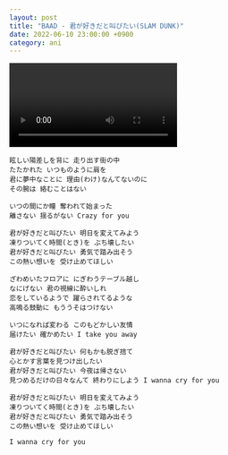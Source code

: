 ```yaml
---
layout: post
title: "BAAD - 君が好きだと叫びたい(SLAM DUNK)"
date: 2022-06-10 23:00:00 +0900
category: ani
---
```


<div class="video-container">
    <video id="player" class="video-js vjs-default-skin vjs-big-play-centered" data-json="/public/json/ani/BAAD - 君が好きだと叫びたい(SLAM DUNK).json"></video>
</div>

```
眩しい陽差しを背に 走り出す街の中
たたかれた いつものように肩を
君に夢中なことに 理由(わけ)なんてないのに
その腕は 絡むことはない

いつの間にか瞳 奪われて始まった
離さない 揺るがない Crazy for you

君が好きだと叫びたい 明日を変えてみよう
凍りついてく時間(とき)を ぶち壊したい
君が好きだと叫びたい 勇気で踏み出そう
この熱い想いを 受け止めてほしい

ざわめいたフロアに にぎわうテーブル越し
なにげない 君の視線に酔いしれ
恋をしているようで 躍らされてるような
高鳴る鼓動に もううそはつけない

いつになれば変わる このもどかしい友情
届けたい 確かめたい I take you away

君が好きだと叫びたい 何もかも脱ぎ捨て
心とかす言葉を見つけ出したい
君が好きだと叫びたい 今夜は帰さない
見つめるだけの日々なんて 終わりにしよう I wanna cry for you

君が好きだと叫びたい 明日を変えてみよう
凍りついてく時間(とき)を ぶち壊したい
君が好きだと叫びたい 勇気で踏み出そう
この熱い想いを 受け止めてほしい

I wanna cry for you
```